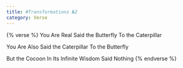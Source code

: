 ```yaml
---
title: #Transformations №2
category: Verse
---
```


{% verse %}
You Are Real
Said the Butterfly
To the Caterpillar<!--more-->

You Are Also
Said the Caterpillar
To the Butterfly

But the Cocoon
In Its Infinite Wisdom
Said Nothing
{% endverse %}
